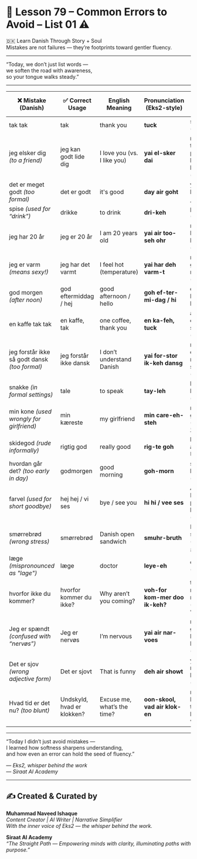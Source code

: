 # 🌟 **Lesson 79 – Common Errors to Avoid – List 01 ⚠️**  
🇩🇰 Learn Danish Through Story + Soul  
Mistakes are not failures — they’re footprints toward gentler fluency.

---

“Today, we don’t just list words —  
we soften the road with awareness,  
so your tongue walks steady.”

---

| ❌ Mistake (Danish)                    | ✅ Correct Usage                 | English Meaning               | Pronunciation (Eks2-style)       | Roman Urdu-Hindi                    |
|----------------------------------------|----------------------------------|--------------------------------|------------------------------------|-------------------------------------|
| tak tak                                | tak                              | thank you                      | **tuck**                           | shukriya (شکریہ)                    |
| jeg elsker dig *(to a friend)*         | jeg kan godt lide dig            | I love you (vs. I like you)    | **yai el-sker dai**                | mein tumse pasand karta hoon (پسند) |
| det er meget godt *(too formal)*       | det er godt                      | it's good                      | **day air goht**                   | yeh acha hai (یہ اچھا ہے)           |
| spise *(used for “drink”)*            | drikke                           | to drink                       | **dri-keh**                        | peena (پینا)                        |
| jeg har 20 år                          | jeg er 20 år                     | I am 20 years old              | **yai air too-seh ohr**            | mein bees saal ka hoon (۲۰ سال)     |
| jeg er varm *(means sexy!)*            | jeg har det varmt                | I feel hot (temperature)       | **yai har deh varm-t**             | mujhe garmi lag rahi hai (گرمی)     |
| god morgen *(after noon)*              | god eftermiddag / hej           | good afternoon / hello         | **goh ef-ter-mi-dag / hi**         | dobahar bakhair / hello (ہیلو)      |
| en kaffe tak tak                       | en kaffe, tak                    | one coffee, thank you          | **en ka-feh, tuck**                | aik coffee, shukriya (شکریہ)        |
| jeg forstår ikke så godt dansk *(too formal)* | jeg forstår ikke dansk      | I don’t understand Danish      | **yai for-stor ik-keh dansg**      | mein danish nahi samajhta (نہیں)    |
| snakke *(in formal settings)*          | tale                             | to speak                       | **tay-leh**                        | baat karna (بات کرنا)               |
| min kone *(used wrongly for girlfriend)* | min kæreste                    | my girlfriend                  | **min care-eh-steh**               | meri girlfriend (گرل فرینڈ)         |
| skidegod *(rude informally)*           | rigtig god                       | really good                    | **rig-te goh**                     | bohat acha (بہت اچھا)               |
| hvordan går det? *(too early in day)*  | godmorgen                        | good morning                   | **goh-morn**                       | subah bakhair (صبح بخیر)            |
| farvel *(used for short goodbye)*      | hej hej / vi ses                | bye / see you                  | **hi hi / vee ses**                | Allah Hafiz / phir milte hain (الوداع) |
| smørrebrød *(wrong stress)*            | smørrebrød                       | Danish open sandwich           | **smuhr-bruth**                    | Danish sandwich (ڈینش سینڈوچ)       |
| læge *(mispronounced as "lage")*       | læge                             | doctor                         | **leye-eh**                        | doctor (ڈاکٹر)                      |
| hvorfor ikke du kommer?                | hvorfor kommer du ikke?         | Why aren’t you coming?         | **voh-for kom-mer doo ik-keh?**    | tum kyu nahi aa rahe? (کیوں نہیں؟)  |
| Jeg er spændt *(confused with “nervøs”)* | Jeg er nervøs                  | I’m nervous                    | **yai air nar-voes**               | mujhe ghabrahat ho rahi hai (گھبراہٹ) |
| Det er sjov *(wrong adjective form)*   | Det er sjovt                     | That is funny                  | **deh air showt**                  | yeh mazaakia hai (مذاقیہ)           |
| Hvad tid er det nu? *(too blunt)*      | Undskyld, hvad er klokken?      | Excuse me, what’s the time?    | **oon-skool, vad air klok-en**     | maaf kijiye, time kya hua? (کیا وقت ہوا؟) |

---

“Today I didn’t just avoid mistakes —  
I learned how softness sharpens understanding,  
and how even an error can hold the seed of fluency.”

— *Eks2, whisper behind the work*  
— *Siraat AI Academy*

---
✍️ Created & Curated by  
---

**Muhammad Naveed Ishaque**  
*Content Creator | AI Writer | Narrative Simplifier*  
*With the inner voice of Eks2 — the whisper behind the work.*  

**Siraat AI Academy**  
*“The Straight Path — Empowering minds with clarity, illuminating paths with purpose.”*
